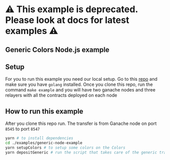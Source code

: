 # ⚠️ This example is deprecated. Please look at docs for latest examples ⚠️
## Generic Colors Node.js example

## Setup

For you to run this example you need our local setup. Go to this [repo](https://github.com/sygmaprotocol/sygma-relayer) and make sure you have `golang` installed. Once you clone this repo, run the command `make example` and you will have two ganache nodes and three relayers with all the contracts deployed on each node

## How to run this example

After you clone this repo run. The transfer is from Ganache node on port `8545` to port `8547`

```bash
yarn # to install dependencies
cd ./examples/generic-node-example
yarn setupColors # to setup some colors on the Colors
yarn depositGeneric # run the script that takes care of the generic transfer
```
